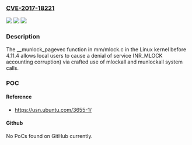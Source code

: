 ### [CVE-2017-18221](https://cve.mitre.org/cgi-bin/cvename.cgi?name=CVE-2017-18221)
![](https://img.shields.io/static/v1?label=Product&message=n%2Fa&color=blue)
![](https://img.shields.io/static/v1?label=Version&message=n%2Fa&color=blue)
![](https://img.shields.io/static/v1?label=Vulnerability&message=n%2Fa&color=brighgreen)

### Description

The __munlock_pagevec function in mm/mlock.c in the Linux kernel before 4.11.4 allows local users to cause a denial of service (NR_MLOCK accounting corruption) via crafted use of mlockall and munlockall system calls.

### POC

#### Reference
- https://usn.ubuntu.com/3655-1/

#### Github
No PoCs found on GitHub currently.

